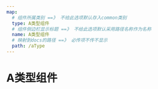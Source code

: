 ```yaml
---
map:
  # 组件所属类别 ==》 不给此选项默认存入common类别
  type: A类型组件
  # 组件侧边栏显示标题 ==》 不给此选项默认采用路径名称作为名称
  name: A类型组件
  # 映射到docs的路径 ==》 必传项不传不显示
  path: /aType
---
```


# A类型组件